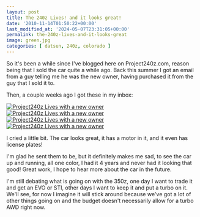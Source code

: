 ```yaml
---
layout: post
title: The 240z Lives! and it looks great!
date: '2010-11-14T01:50:22+00:00'
last_modified_at: '2024-05-07T23:31:05+00:00'
permalink: the-240z-lives-and-it-looks-great
image: green.jpg
categories: [ datsun, 240z, colorado ]
---
```

So it's been a while since I've blogged here on Project240z.com, reason being that I sold the car quite a while ago. Back this summer I got an email from a guy telling me he was the new owner, having purchased it from the guy that I sold it to.

Then, a couple weeks ago I got these in my inbox:

<a title="Project240z Lives with a new owner" href="https://www.flickr.com/photos/17726343@N00/5174189086/"><img border="0" alt="Project240z Lives with a new owner" src="https://static.flickr.com/4092/5174189086_52d64c152e.jpg" /></a> <a title="Project240z Lives with a new owner" href="https://www.flickr.com/photos/17726343@N00/5174188330/"><img border="0" alt="Project240z Lives with a new owner" src="https://static.flickr.com/4110/5174188330_980c8249fa.jpg" /></a> <a title="Project240z Lives with a new owner" href="https://www.flickr.com/photos/17726343@N00/5173582669/"><img border="0" alt="Project240z Lives with a new owner" src="https://static.flickr.com/4090/5173582669_345c4f0614.jpg" /></a> <a title="Project240z Lives with a new owner" href="https://www.flickr.com/photos/17726343@N00/5174187160/"><img border="0" alt="Project240z Lives with a new owner" src="https://static.flickr.com/4112/5174187160_abb106c135.jpg" /></a>

I cried a little bit. The car looks great, it has a motor in it, and it even has license plates! 

I'm glad he sent them to be, but it definitely makes me sad, to see the car up and running, all one color, I had it 4 years and never had it looking that good! Great work, I hope to hear more about the car in the future.

I'm still debating what is going on with the 350z, one day I want to trade it and get an EVO or STI, other days I want to keep it and put a turbo on it. We'll see, for now I imagine it will stick around because we've got a lot of other things going on and the budget doesn't necessarily allow for a turbo AWD right now.
